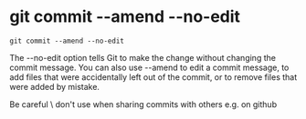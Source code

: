 # git commit --amend --no-edit


```
git commit --amend --no-edit
```

The --no-edit option tells Git to make the change without changing the commit message. You can also use --amend to edit a commit message, to add files that were accidentally left out of the commit, or to remove files that were added by mistake.

Be careful \ don't use when sharing commits with others e.g. on github